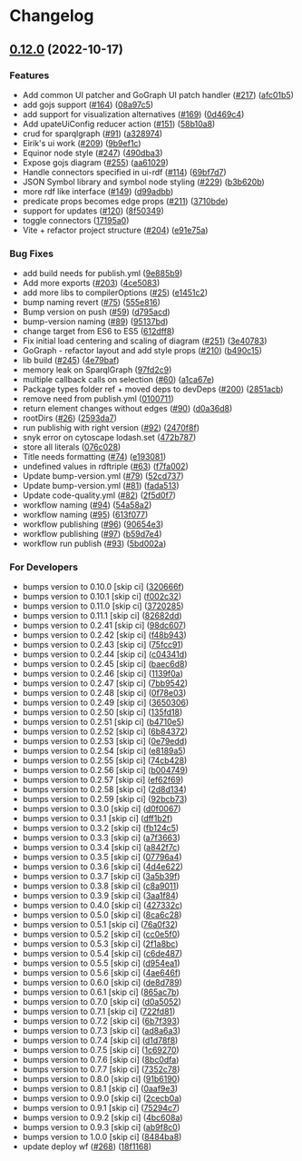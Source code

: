 # Changelog

## [0.12.0](https://github.com/equinor/rdf-graph/compare/v1.0.0...v0.12.0) (2022-10-17)


### Features

* Add common UI patcher and GoGraph UI patch handler ([#217](https://github.com/equinor/rdf-graph/issues/217)) ([afc01b5](https://github.com/equinor/rdf-graph/commit/afc01b59d5094ddcda88004f7c4ac942596931ac))
* add gojs support ([#164](https://github.com/equinor/rdf-graph/issues/164)) ([08a97c5](https://github.com/equinor/rdf-graph/commit/08a97c5f38f3859718e385356bc90491022c929b))
* add support for visualization alternatives ([#169](https://github.com/equinor/rdf-graph/issues/169)) ([0d469c4](https://github.com/equinor/rdf-graph/commit/0d469c454003269fefcbf33c1e044eee31d3adb5))
* Add upateUiConfig reducer action ([#151](https://github.com/equinor/rdf-graph/issues/151)) ([58b10a8](https://github.com/equinor/rdf-graph/commit/58b10a8f121ff0b5b04e254b4c666a328b8c0ac5))
* crud for sparqlgraph ([#91](https://github.com/equinor/rdf-graph/issues/91)) ([a328974](https://github.com/equinor/rdf-graph/commit/a328974ab17478b5e36643abdfb87d06227c177d))
* Eirik's ui work ([#209](https://github.com/equinor/rdf-graph/issues/209)) ([9b9ef1c](https://github.com/equinor/rdf-graph/commit/9b9ef1cdb2bb5e622b647749dd52617cbc6ef03e))
* Equinor node style ([#247](https://github.com/equinor/rdf-graph/issues/247)) ([490dba3](https://github.com/equinor/rdf-graph/commit/490dba35b958294a3b33cd6e48c2ed324d42538b))
* Expose gojs diagram ([#255](https://github.com/equinor/rdf-graph/issues/255)) ([aa61029](https://github.com/equinor/rdf-graph/commit/aa61029e88e804a132586c1594cd253ab74cc49c))
* Handle connectors specified in ui-rdf ([#114](https://github.com/equinor/rdf-graph/issues/114)) ([69bf7d7](https://github.com/equinor/rdf-graph/commit/69bf7d765bc89c1da9568dd628203ccdf3b912af))
* JSON Symbol library and symbol node styling ([#229](https://github.com/equinor/rdf-graph/issues/229)) ([b3b620b](https://github.com/equinor/rdf-graph/commit/b3b620bca9ccafbffbac4e25bd9bf6f7b6cc918a))
* more rdf like interface ([#149](https://github.com/equinor/rdf-graph/issues/149)) ([d99adbb](https://github.com/equinor/rdf-graph/commit/d99adbb2d96fa1058d07ddfd32f24bc165e2b978))
* predicate props becomes edge props ([#211](https://github.com/equinor/rdf-graph/issues/211)) ([3710bde](https://github.com/equinor/rdf-graph/commit/3710bdec7967b20faca73c30d2e6a7fb068fa530))
* support for updates ([#120](https://github.com/equinor/rdf-graph/issues/120)) ([8f50349](https://github.com/equinor/rdf-graph/commit/8f5034998069d1a317675e9828e88a29b4e51c0e))
* toggle connectors ([17195a0](https://github.com/equinor/rdf-graph/commit/17195a02186d6f5a2cf23b55cb5d970f55cff683))
* Vite + refactor project structure ([#204](https://github.com/equinor/rdf-graph/issues/204)) ([e91e75a](https://github.com/equinor/rdf-graph/commit/e91e75a89f801272723da641841377b4a93493bc))


### Bug Fixes

* add build needs for publish.yml ([9e885b9](https://github.com/equinor/rdf-graph/commit/9e885b903afc2c4e72358bfded64b82ea5762a83))
* Add more exports ([#203](https://github.com/equinor/rdf-graph/issues/203)) ([4ce5083](https://github.com/equinor/rdf-graph/commit/4ce5083ea264e6112781f2bc4856cb341e230026))
* add more libs to compilerOptions ([#25](https://github.com/equinor/rdf-graph/issues/25)) ([e1451c2](https://github.com/equinor/rdf-graph/commit/e1451c2cef367afa1539dfaeed185d913cb88fca))
* bump naming revert ([#75](https://github.com/equinor/rdf-graph/issues/75)) ([555e816](https://github.com/equinor/rdf-graph/commit/555e8168f113baf824e023019f169248dc83ab02))
* Bump version on push ([#59](https://github.com/equinor/rdf-graph/issues/59)) ([d795acd](https://github.com/equinor/rdf-graph/commit/d795acd92e019cb791bf1f095f652fa8bb647803))
* bump-version naming ([#89](https://github.com/equinor/rdf-graph/issues/89)) ([95137bd](https://github.com/equinor/rdf-graph/commit/95137bd0d3457da820dda8db30b60cce372a59b3))
* change target from ES6 to ES5 ([612dff8](https://github.com/equinor/rdf-graph/commit/612dff835f3dccd2efa7bae28dec5874f31e4f55))
* Fix initial load centering and scaling of diagram ([#251](https://github.com/equinor/rdf-graph/issues/251)) ([3e40783](https://github.com/equinor/rdf-graph/commit/3e40783913216630b42ab7bceb32a2465cbabb99))
* GoGraph - refactor layout and add style props ([#210](https://github.com/equinor/rdf-graph/issues/210)) ([b490c15](https://github.com/equinor/rdf-graph/commit/b490c15eb9ca0ab786a0ce5ce3b24d4dc1deeda6))
* lib build  ([#245](https://github.com/equinor/rdf-graph/issues/245)) ([4e79baf](https://github.com/equinor/rdf-graph/commit/4e79bafd1d30b869a9431d7527a3bdc57e9dbccb))
* memory leak on SparqlGraph ([97fd2c9](https://github.com/equinor/rdf-graph/commit/97fd2c932825464abb35f90b4d046e5bcd1814c1))
* multiple callback calls on selection ([#60](https://github.com/equinor/rdf-graph/issues/60)) ([a1ca67e](https://github.com/equinor/rdf-graph/commit/a1ca67e0a114c4a403e5221300f2734c7b0487ee))
* Package types folder ref + moved deps to devDeps ([#200](https://github.com/equinor/rdf-graph/issues/200)) ([2851acb](https://github.com/equinor/rdf-graph/commit/2851acbedd04970520b97c2e427787c7dafb14f5))
* remove need from publish.yml ([0100711](https://github.com/equinor/rdf-graph/commit/0100711466286bcf9f5f92f7f3587021011efe56))
* return element changes without edges ([#90](https://github.com/equinor/rdf-graph/issues/90)) ([d0a36d8](https://github.com/equinor/rdf-graph/commit/d0a36d8187f6cd2eb45d294bf80b8f7b70bac6a9))
* rootDirs ([#26](https://github.com/equinor/rdf-graph/issues/26)) ([2593da7](https://github.com/equinor/rdf-graph/commit/2593da7d0b3196ae8748434330088b66fda80bdc))
* run publishig with right version ([#92](https://github.com/equinor/rdf-graph/issues/92)) ([2470f8f](https://github.com/equinor/rdf-graph/commit/2470f8f44d4f49a3880b462d9022d9d60b0ca635))
* snyk error on cytoscape lodash.set ([472b787](https://github.com/equinor/rdf-graph/commit/472b7878f82519ee49214975fbe7ba2e725f2df1))
* store all literals ([076c028](https://github.com/equinor/rdf-graph/commit/076c028029de75d2f9bbd92383da5edeef02275c))
* Title needs formatting ([#74](https://github.com/equinor/rdf-graph/issues/74)) ([e193081](https://github.com/equinor/rdf-graph/commit/e193081b449ee450ddbd41479d4d519a81d237b5))
* undefined values in rdftriple ([#63](https://github.com/equinor/rdf-graph/issues/63)) ([f7fa002](https://github.com/equinor/rdf-graph/commit/f7fa002314a23e8098510c86e535bc1a9129fc65))
* Update bump-version.yml ([#79](https://github.com/equinor/rdf-graph/issues/79)) ([52cd737](https://github.com/equinor/rdf-graph/commit/52cd7377e189a628ceb1587ace79e0dea60c364f))
* Update bump-version.yml ([#81](https://github.com/equinor/rdf-graph/issues/81)) ([fada513](https://github.com/equinor/rdf-graph/commit/fada513cde4f615aba3b56d33ba08767d9b75d88))
* Update code-quality.yml ([#82](https://github.com/equinor/rdf-graph/issues/82)) ([2f5d0f7](https://github.com/equinor/rdf-graph/commit/2f5d0f78bb13580136d710d2c6be2c1e6e58b5ba))
* workflow naming ([#94](https://github.com/equinor/rdf-graph/issues/94)) ([54a58a2](https://github.com/equinor/rdf-graph/commit/54a58a2dfa46c9841b57700277530c5895a2432f))
* workflow naming ([#95](https://github.com/equinor/rdf-graph/issues/95)) ([613f077](https://github.com/equinor/rdf-graph/commit/613f07783df9933713d5cc31a7a04636f15be73b))
* workflow publishing ([#96](https://github.com/equinor/rdf-graph/issues/96)) ([90654e3](https://github.com/equinor/rdf-graph/commit/90654e3cbf2d8639c9ce3a70db821d5cf3dd8cad))
* workflow publishing ([#97](https://github.com/equinor/rdf-graph/issues/97)) ([b59d7e4](https://github.com/equinor/rdf-graph/commit/b59d7e4224cb2b01dfb09933b83375785c440714))
* workflow run publish ([#93](https://github.com/equinor/rdf-graph/issues/93)) ([5bd002a](https://github.com/equinor/rdf-graph/commit/5bd002ac03113fa753a0e3e1cf4a6cc1fce26e6c))


### For Developers

* bumps version to 0.10.0 [skip ci] ([320666f](https://github.com/equinor/rdf-graph/commit/320666f48d6ae9c890b8b98d350bc3ae157f2bba))
* bumps version to 0.10.1 [skip ci] ([f002c32](https://github.com/equinor/rdf-graph/commit/f002c320fadf005786158db7187e26eafa834ca6))
* bumps version to 0.11.0 [skip ci] ([3720285](https://github.com/equinor/rdf-graph/commit/37202859af556309b9dca253636c36a2df9b0c1a))
* bumps version to 0.11.1 [skip ci] ([82682dd](https://github.com/equinor/rdf-graph/commit/82682dd38769fa27e2d1838cae22f47a91dd50b0))
* bumps version to 0.2.41 [skip ci] ([98dc607](https://github.com/equinor/rdf-graph/commit/98dc6073b38a98a7969c4d59a1c59c3e1455dc91))
* bumps version to 0.2.42 [skip ci] ([f48b943](https://github.com/equinor/rdf-graph/commit/f48b943264b0161f9f925139fd4edb6bef48d287))
* bumps version to 0.2.43 [skip ci] ([75fcc91](https://github.com/equinor/rdf-graph/commit/75fcc91b9b149a75b083473f019c631a7332758f))
* bumps version to 0.2.44 [skip ci] ([c04341d](https://github.com/equinor/rdf-graph/commit/c04341d8151b9097b3d0873c9bb5c13aa7efd2cb))
* bumps version to 0.2.45 [skip ci] ([baec6d8](https://github.com/equinor/rdf-graph/commit/baec6d84920d3ec76bf90f249a4235d70d9a5d4d))
* bumps version to 0.2.46 [skip ci] ([1139f0a](https://github.com/equinor/rdf-graph/commit/1139f0a90a3215991273a0bf6665be804dd8cca2))
* bumps version to 0.2.47 [skip ci] ([7bb9542](https://github.com/equinor/rdf-graph/commit/7bb954237b465e1317e8c46721eff30cfd48e089))
* bumps version to 0.2.48 [skip ci] ([0f78e03](https://github.com/equinor/rdf-graph/commit/0f78e034346e48a8443d8d8095910df61b160103))
* bumps version to 0.2.49 [skip ci] ([3650306](https://github.com/equinor/rdf-graph/commit/3650306716a5001d0685d8a73eb534de7d7598a4))
* bumps version to 0.2.50 [skip ci] ([135fd18](https://github.com/equinor/rdf-graph/commit/135fd188a3e1ebb34f35b98278a2da3430ad0614))
* bumps version to 0.2.51 [skip ci] ([b4710e5](https://github.com/equinor/rdf-graph/commit/b4710e5bd269cb3417158df69d398c80a64ce3db))
* bumps version to 0.2.52 [skip ci] ([6b84372](https://github.com/equinor/rdf-graph/commit/6b843721030b6c019eee03db3798218b41d6a9fe))
* bumps version to 0.2.53 [skip ci] ([0e79edd](https://github.com/equinor/rdf-graph/commit/0e79edd3023b28026160636e56b912b033cad81b))
* bumps version to 0.2.54 [skip ci] ([e8189a5](https://github.com/equinor/rdf-graph/commit/e8189a51d397467aa8aafd55a816fd425f017717))
* bumps version to 0.2.55 [skip ci] ([74cb428](https://github.com/equinor/rdf-graph/commit/74cb428ef7bd3e66955823ded3c238d430cac02a))
* bumps version to 0.2.56 [skip ci] ([b004749](https://github.com/equinor/rdf-graph/commit/b00474950b4cd08439ecf86f33a092927af67eb5))
* bumps version to 0.2.57 [skip ci] ([ef62f69](https://github.com/equinor/rdf-graph/commit/ef62f699f7b532821a23136d04c306ce485ae035))
* bumps version to 0.2.58 [skip ci] ([2d8d134](https://github.com/equinor/rdf-graph/commit/2d8d13427111b09ddab97ce3283fb450f61b02a3))
* bumps version to 0.2.59 [skip ci] ([92bcb73](https://github.com/equinor/rdf-graph/commit/92bcb734abb1935bfea21a88618ca9e8d69d74d0))
* bumps version to 0.3.0 [skip ci] ([d0f0067](https://github.com/equinor/rdf-graph/commit/d0f0067f516ef077d7d5b2a655ca0f9a63937816))
* bumps version to 0.3.1 [skip ci] ([dff1b2f](https://github.com/equinor/rdf-graph/commit/dff1b2ff707b59595b215682458de4a80151ed70))
* bumps version to 0.3.2 [skip ci] ([fb124c5](https://github.com/equinor/rdf-graph/commit/fb124c5d8365141befadf2d7d9cefa80ef98adc2))
* bumps version to 0.3.3 [skip ci] ([a7f3663](https://github.com/equinor/rdf-graph/commit/a7f3663d446b1faf3a3f92457a458541fca3f340))
* bumps version to 0.3.4 [skip ci] ([a842f7c](https://github.com/equinor/rdf-graph/commit/a842f7c3e343fc71098132b3c115b400b9dc2c98))
* bumps version to 0.3.5 [skip ci] ([07796a4](https://github.com/equinor/rdf-graph/commit/07796a44e3b23d4137b7da66da64b5c1a0644541))
* bumps version to 0.3.6 [skip ci] ([4d4e622](https://github.com/equinor/rdf-graph/commit/4d4e6222d50dc183d3b899361b690d4082d12688))
* bumps version to 0.3.7 [skip ci] ([3a5b39f](https://github.com/equinor/rdf-graph/commit/3a5b39fdadada10c42b6be834fc9519801c120d8))
* bumps version to 0.3.8 [skip ci] ([c8a9011](https://github.com/equinor/rdf-graph/commit/c8a901182c8fd454a1273009c24acae65b276b3c))
* bumps version to 0.3.9 [skip ci] ([3aa1f84](https://github.com/equinor/rdf-graph/commit/3aa1f848cec0b2754d2a05109c1bbd22a7b3f623))
* bumps version to 0.4.0 [skip ci] ([427332c](https://github.com/equinor/rdf-graph/commit/427332c4899c0db444d563f5cbbe74537c25d253))
* bumps version to 0.5.0 [skip ci] ([8ca6c28](https://github.com/equinor/rdf-graph/commit/8ca6c28d207385ff4a99fd2ded7e4ccd73c3df9f))
* bumps version to 0.5.1 [skip ci] ([76a0f32](https://github.com/equinor/rdf-graph/commit/76a0f322439a63007de287268c4911ac419bec0a))
* bumps version to 0.5.2 [skip ci] ([cc0e5f0](https://github.com/equinor/rdf-graph/commit/cc0e5f0fed6c5b20de3a916fb1aa3706ea3de905))
* bumps version to 0.5.3 [skip ci] ([2f1a8bc](https://github.com/equinor/rdf-graph/commit/2f1a8bc10579ae5ec396f8fab8e772a607b63e8d))
* bumps version to 0.5.4 [skip ci] ([c6de487](https://github.com/equinor/rdf-graph/commit/c6de4873fd1533a3729e60a94150f4eadada4f8a))
* bumps version to 0.5.5 [skip ci] ([d954ea1](https://github.com/equinor/rdf-graph/commit/d954ea1d6816b22d7dbff6f7ed031c80dd733d8a))
* bumps version to 0.5.6 [skip ci] ([4ae646f](https://github.com/equinor/rdf-graph/commit/4ae646fd7e92fb5eb428a29069149fae0c47ed26))
* bumps version to 0.6.0 [skip ci] ([de8d789](https://github.com/equinor/rdf-graph/commit/de8d7891bb3fa954d0f7be31f073b19c3ed2ae4d))
* bumps version to 0.6.1 [skip ci] ([865ac7b](https://github.com/equinor/rdf-graph/commit/865ac7b279356e5a1e6f7ad3ef67a87be27f93e0))
* bumps version to 0.7.0 [skip ci] ([d0a5052](https://github.com/equinor/rdf-graph/commit/d0a505246517c453fcabe016c1f0d2ca539e3e11))
* bumps version to 0.7.1 [skip ci] ([722fd81](https://github.com/equinor/rdf-graph/commit/722fd81ce75673e0ad4a5fa2c13b2849874ac3bb))
* bumps version to 0.7.2 [skip ci] ([6b7f393](https://github.com/equinor/rdf-graph/commit/6b7f3934abd63fbf482338cd9cdb76fdccb8df35))
* bumps version to 0.7.3 [skip ci] ([ad8a6a3](https://github.com/equinor/rdf-graph/commit/ad8a6a3ecb44e1f312143533ddfd0745664a4137))
* bumps version to 0.7.4 [skip ci] ([d1d78f8](https://github.com/equinor/rdf-graph/commit/d1d78f87efc417af4ad9e2289d1c5e95ce578b30))
* bumps version to 0.7.5 [skip ci] ([1c69270](https://github.com/equinor/rdf-graph/commit/1c69270abaf3d384116b6df15c5e2e38305485e7))
* bumps version to 0.7.6 [skip ci] ([8bc0dfa](https://github.com/equinor/rdf-graph/commit/8bc0dfaea50d22e7b39684c3b7fb027afc61addc))
* bumps version to 0.7.7 [skip ci] ([7352c78](https://github.com/equinor/rdf-graph/commit/7352c7814ec97bbb17349980a6ff7278057fb310))
* bumps version to 0.8.0 [skip ci] ([91b6190](https://github.com/equinor/rdf-graph/commit/91b61905d3ddf6657a6a52e8dd1f2ec88c76f899))
* bumps version to 0.8.1 [skip ci] ([0aaf9e3](https://github.com/equinor/rdf-graph/commit/0aaf9e389612146858e24129c167830fc5b65ff1))
* bumps version to 0.9.0 [skip ci] ([2cecb0a](https://github.com/equinor/rdf-graph/commit/2cecb0a83586bb0a605eaae93ae63735f1292bed))
* bumps version to 0.9.1 [skip ci] ([75294c7](https://github.com/equinor/rdf-graph/commit/75294c7b4c40e9baadba6ce7dad361c9f7b44374))
* bumps version to 0.9.2 [skip ci] ([4bc608a](https://github.com/equinor/rdf-graph/commit/4bc608a2499e5839b28442550e694493893bf2ea))
* bumps version to 0.9.3 [skip ci] ([ab9f8c0](https://github.com/equinor/rdf-graph/commit/ab9f8c0d0e34b4d745dd377b7185aaf7afde14db))
* bumps version to 1.0.0 [skip ci] ([8484ba8](https://github.com/equinor/rdf-graph/commit/8484ba851574647d10bceeb6e3aae3cac9348731))
* update deploy wf ([#268](https://github.com/equinor/rdf-graph/issues/268)) ([18f1168](https://github.com/equinor/rdf-graph/commit/18f11681aaff219c80de46e94850ada534e817cc))
